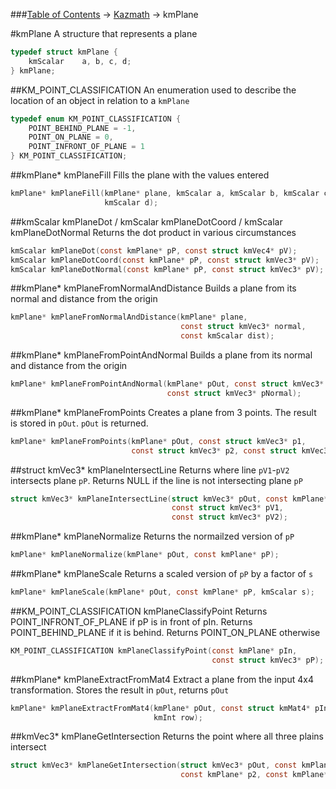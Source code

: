 ###[Table of Contents](../Lua.md) -> [Kazmath](kazmath.md) -> kmPlane

#kmPlane
A structure that represents a plane
```c
typedef struct kmPlane {
	kmScalar 	a, b, c, d;
} kmPlane;
```

##KM_POINT_CLASSIFICATION
An enumeration used to describe the location of an object in relation to a `kmPlane`
```c
typedef enum KM_POINT_CLASSIFICATION {
    POINT_BEHIND_PLANE = -1,
    POINT_ON_PLANE = 0,
    POINT_INFRONT_OF_PLANE = 1
} KM_POINT_CLASSIFICATION;
```

##kmPlane* kmPlaneFill
Fills the plane with the values entered
```C
kmPlane* kmPlaneFill(kmPlane* plane, kmScalar a, kmScalar b, kmScalar c,
                     kmScalar d);
```
##kmScalar kmPlaneDot / kmScalar kmPlaneDotCoord / kmScalar kmPlaneDotNormal
Returns the dot product in various circumstances
```c
kmScalar kmPlaneDot(const kmPlane* pP, const struct kmVec4* pV);
kmScalar kmPlaneDotCoord(const kmPlane* pP, const struct kmVec3* pV);
kmScalar kmPlaneDotNormal(const kmPlane* pP, const struct kmVec3* pV);
```
##kmPlane* kmPlaneFromNormalAndDistance
Builds a plane from its normal and distance from the origin
```c
kmPlane* kmPlaneFromNormalAndDistance(kmPlane* plane,
                                      const struct kmVec3* normal,
                                      const kmScalar dist);
```
##kmPlane* kmPlaneFromPointAndNormal
Builds a plane from its normal and distance from the origin
```c
kmPlane* kmPlaneFromPointAndNormal(kmPlane* pOut, const struct kmVec3* pPoint,
                                   const struct kmVec3* pNormal);
```
##kmPlane* kmPlaneFromPoints
Creates a plane from 3 points. The result is stored in `pOut`.
`pOut` is returned.
```c
kmPlane* kmPlaneFromPoints(kmPlane* pOut, const struct kmVec3* p1,
                           const struct kmVec3* p2, const struct kmVec3* p3);
```
##struct kmVec3* kmPlaneIntersectLine
Returns where line `pV1`-`pV2` intersects plane `pP`. Returns NULL if the line
is not intersecting plane `pP`
```c
struct kmVec3* kmPlaneIntersectLine(struct kmVec3* pOut, const kmPlane* pP,
                                    const struct kmVec3* pV1,
                                    const struct kmVec3* pV2);
```
##kmPlane* kmPlaneNormalize
Returns the normailzed version of `pP`
```c
kmPlane* kmPlaneNormalize(kmPlane* pOut, const kmPlane* pP);
```
##kmPlane* kmPlaneScale
Returns a scaled version of `pP` by a factor of `s`
```c
kmPlane* kmPlaneScale(kmPlane* pOut, const kmPlane* pP, kmScalar s);
```
##KM_POINT_CLASSIFICATION kmPlaneClassifyPoint
Returns POINT_INFRONT_OF_PLANE if pP is in front of pIn. Returns
POINT_BEHIND_PLANE if it is behind. Returns POINT_ON_PLANE otherwise
```c
KM_POINT_CLASSIFICATION kmPlaneClassifyPoint(const kmPlane* pIn,
                                             const struct kmVec3* pP);
```
##kmPlane* kmPlaneExtractFromMat4
Extract a plane from the input 4x4 transformation.
Stores the result in `pOut`, returns `pOut`
```c
kmPlane* kmPlaneExtractFromMat4(kmPlane* pOut, const struct kmMat4* pIn,
                                kmInt row);
```                            
##kmVec3* kmPlaneGetIntersection
Returns the point where all three plains intersect
```c
struct kmVec3* kmPlaneGetIntersection(struct kmVec3* pOut, const kmPlane* p1,
                                      const kmPlane* p2, const kmPlane* p3);
```
